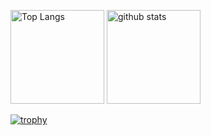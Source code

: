 <p align="left"> 
  <img alt="Top Langs" height="150px" src="https://github-readme-stats.vercel.app/api/top-langs/?username=moss1232&layout=compact&show_icons=true&theme=default" />
  <img alt="github stats" height="150px" src="https://github-readme-stats.vercel.app/api?username=moss1232&theme=default&show_icons=ture" />
</p>

[![trophy](https://github-profile-trophy.vercel.app/?username=moss1232&theme=default&column=7
)](https://github.com/ryo-ma/github-profile-trophy)

